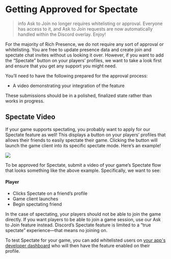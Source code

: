 # Getting Approved for Spectate

> info
> Ask to Join no longer requires whitelisting or approval. Everyone has access to it, and Ask to Join requests are now automatically handled within the Discord overlay. Enjoy!

For the majority of Rich Presence, we do not require any sort of approval or whitelisting. You are free to update presence data and create join and spectate chat invites without us looking it over. However, if you want to add the “Spectate” button on your players’ profiles, we want to take a look first and ensure that you get any support you might need.

You’ll need to have the following prepared for the approval process:

- A video demonstrating your integration of the feature

These submissions should be in a polished, finalized state rather than works in progress.

## Spectate Video

If your game supports spectating, you probably want to apply for our Spectate feature as well! This displays a button on your players’ profiles that allows their friends to easily spectate their game. Clicking the button will launch the game client into its specific spectate mode. Here’s an example!

![](spectate.gif)

To be approved for Spectate, submit a video of your game’s Spectate flow that looks something like the above example. Specifically, we want to see:

#### Player

- Clicks Spectate on a friend’s profile
- Game client launches
- Begin spectating friend

In the case of spectating, your players should not be able to join the game directly. If you want players to be able to join a game session, use our Ask to Join feature instead. Discord’s Spectate feature is limited to a “true spectate” experience—that means no joining on.

To test Spectate for your game, you can add whitelisted users on [your app's developer dashboard](https://discordapp.com/developers/applications) who will then have the feature enabled on their profile.
